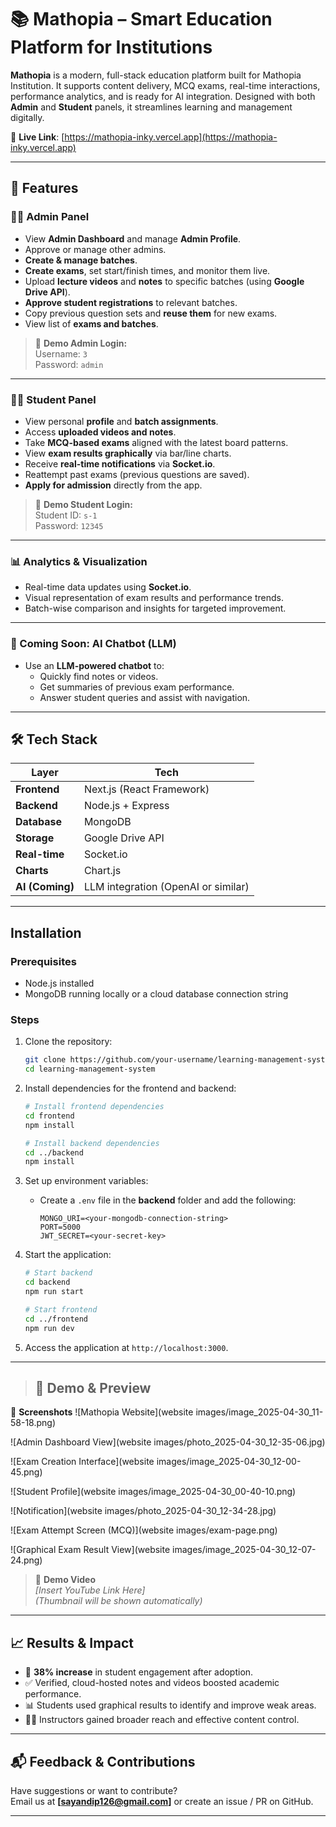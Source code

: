# 📚 Mathopia – Smart Education Platform for Institutions

**Mathopia** is a modern, full-stack education platform built for Mathopia Institution. It supports content delivery, MCQ exams, real-time interactions, performance analytics, and is ready for AI integration. Designed with both **Admin** and **Student** panels, it streamlines learning and management digitally.

🔗 **Live Link**: [https://mathopia-inky.vercel.app](https://mathopia-inky.vercel.app)

---

## 🚀 Features

### 👨‍💼 Admin Panel
- View **Admin Dashboard** and manage **Admin Profile**.
- Approve or manage other admins.
- **Create & manage batches**.
- **Create exams**, set start/finish times, and monitor them live.
- Upload **lecture videos** and **notes** to specific batches (using **Google Drive API**).
- **Approve student registrations** to relevant batches.
- Copy previous question sets and **reuse them** for new exams.
- View list of **exams and batches**.

> 🔐 **Demo Admin Login:**  
> Username: `3`  
> Password: `admin`

---

### 👨‍🎓 Student Panel
- View personal **profile** and **batch assignments**.
- Access **uploaded videos and notes**.
- Take **MCQ-based exams** aligned with the latest board patterns.
- View **exam results graphically** via bar/line charts.
- Receive **real-time notifications** via **Socket.io**.
- Reattempt past exams (previous questions are saved).
- **Apply for admission** directly from the app.

> 🔐 **Demo Student Login:**  
> Student ID: `s-1`  
> Password: `12345`

---

### 📊 Analytics & Visualization
- Real-time data updates using **Socket.io**.
- Visual representation of exam results and performance trends.
- Batch-wise comparison and insights for targeted improvement.

---

### 🤖 Coming Soon: AI Chatbot (LLM)
- Use an **LLM-powered chatbot** to:
  - Quickly find notes or videos.
  - Get summaries of previous exam performance.
  - Answer student queries and assist with navigation.

---

## 🛠 Tech Stack

| Layer | Tech |
|-------|------|
| **Frontend** | Next.js (React Framework) |
| **Backend** | Node.js + Express |
| **Database** | MongoDB |
| **Storage** | Google Drive API |
| **Real-time** | Socket.io |
| **Charts** | Chart.js |
| **AI (Coming)** | LLM integration (OpenAI or similar) |

---




## Installation  

### Prerequisites  
- Node.js installed  
- MongoDB running locally or a cloud database connection string  

### Steps  

1. Clone the repository:  
   ```bash
   git clone https://github.com/your-username/learning-management-system.git
   cd learning-management-system
   ```

2. Install dependencies for the frontend and backend:  
   ```bash
   # Install frontend dependencies
   cd frontend
   npm install

   # Install backend dependencies
   cd ../backend
   npm install
   ```

3. Set up environment variables:  
   - Create a `.env` file in the **backend** folder and add the following:  
     ```
     MONGO_URI=<your-mongodb-connection-string>
     PORT=5000
     JWT_SECRET=<your-secret-key>
     ```

4. Start the application:  
   ```bash
   # Start backend
   cd backend
   npm run start

   # Start frontend
   cd ../frontend
   npm run dev
   ```

5. Access the application at `http://localhost:3000`.

---


> ## 🧪 Demo & Preview

📸 **Screenshots**
![Mathopia Website](website images/image_2025-04-30_11-58-18.png)

![Admin Dashboard View](website images/photo_2025-04-30_12-35-06.jpg)

![Exam Creation Interface](website images/image_2025-04-30_12-00-45.png)

![Student Profile](website images/image_2025-04-30_00-40-10.png)

![Notification](website images/photo_2025-04-30_12-34-28.jpg)

![Exam Attempt Screen (MCQ)](website images/exam-page.png)

![Graphical Exam Result View](website images/image_2025-04-30_12-07-24.png)
> 🎥 **Demo Video**  
> _[Insert YouTube Link Here]_  
> *(Thumbnail will be shown automatically)*

---

## 📈 Results & Impact

- 🔺 **38% increase** in student engagement after adoption.
- ✅ Verified, cloud-hosted notes and videos boosted academic performance.
- 📊 Students used graphical results to identify and improve weak areas.
- 🧑‍🏫 Instructors gained broader reach and effective content control.

---

## 📬 Feedback & Contributions

Have suggestions or want to contribute?  
Email us at **[sayandip126@gmail.com]** or create an issue / PR on GitHub.

---

